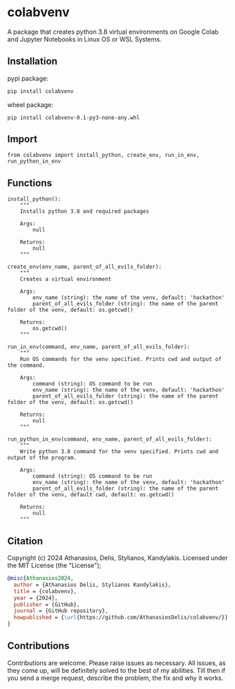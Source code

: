 # colabvenv

A package that creates python 3.8 virtual environments on Google  Colab and Jupyter Notebooks in Linux OS or WSL Systems.

## Installation

pypi package:

```bash
pip install colabvenv
```

wheel package:

```
pip install colabvenv-0.1-py3-none-any.whl
```

## Import

```
from colabvenv import install_python, create_env, run_in_env, run_python_in_env
```

## Functions

```
install_python(): 
    """
    Installs python 3.8 and required packages
		
    Args:
    	null
		
    Returns:
        null
    """
```

```
create_env(env_name, parent_of_all_evils_folder):
    """
    Creates a virtual environment 
	 
    Args:
        env_name (string): the name of the venv, default: 'hackathon'
        parent_of_all_evils_folder (string): the name of the parent folder of the venv, default: os.getcwd()
	 
    Returns:
        os.getcwd()
    """
```

```
run_in_env(command, env_name, parent_of_all_evils_folder):
    """
    Run OS commands for the venv specified. Prints cwd and output of the command.
	 
    Args:
        command (string): OS command to be run
        env_name (string): the name of the venv, default: 'hackathon'
        parent_of_all_evils_folder (string): the name of the parent folder of the venv, default: os.getcwd()
	 
    Returns:
        null
    """
```

```
run_python_in_env(command, env_name, parent_of_all_evils_folder):
    """
    Write python 3.8 command for the venv specified. Prints cwd and output of the program.
	 
    Args:
        command (string): OS command to be run
        env_name (string): the name of the venv, default: 'hackathon'
        parent_of_all_evils_folder (string): the name of the parent folder of the venv, default cwd, default: os.getcwd()
	 
    Returns:
        null
    """
```
		
## Citation

Copyright (c) 2024 Athanasios, Delis, Stylianos, Kandylakis. Licensed under the MIT License (the "License");

```bibtex
@misc{Athanasios2024,
  author = {Athanasios Delis, Stylianos Kandylakis},
  title = {colabvenv},
  year = {2024},
  publisher = {GitHub},
  journal = {GitHub repository},
  howpublished = {\url{https://github.com/AthanasiosDelis/colabvenv/}}
}
```

## Contributions

Contributions are welcome. Please raise issues as necessary. All issues, as they come up, will be definitely solved to the best of my abilities. Till then if you send a merge request, describe the problem, the fix and why it works.
